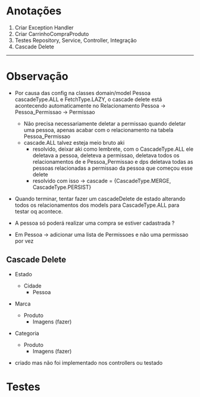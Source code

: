 # Anotações


1. Criar Exception Handler
2. Criar CarrinhoCompraProduto
3. Testes Repository, Service, Controller, Integração 
4. Cascade Delete

-------------------

# Observação

- Por causa das config na classes domain/model Pessoa cascadeType.ALL e FetchType.LAZY, o cascade delete está acontecendo automaticamente no Relacionamento Pessoa -> Pessoa_Permissao -> Permissao
  - Não precisa necessariamente deletar a permissao quando deletar uma pessoa, apenas acabar com o relacionamento na tabela Pessoa_Permissao
  - cascade.ALL talvez esteja meio bruto aki
    - resolvido, deixar aki como lembrete, com o CascadeType.ALL ele deletava a pessoa, deleteva a permissao, deletava todos os relacionamentos de e Pessoa_Permissao e dps deletava todas as pessoas relacionadas a permissao da pessoa que começou esse delete
    - resolvido com isso -> cascade = {CascadeType.MERGE, CascadeType.PERSIST}

- Quando terminar, tentar fazer um cascadeDelete de estado alterando todos os relacionamentos dos models para CascadeType.ALL para testar oq acontece.
 
- A pessoa só poderá realizar uma compra se estiver cadastrada ?
- Em Pessoa -> adicionar uma lista de Permissoes e não uma permissao por vez


## Cascade Delete

- Estado
  - Cidade
    - Pessoa

- Marca
  - Produto
    - Imagens (fazer) 

- Categoria
  - Produto
    - Imagens (fazer)

- criado mas não foi implementado nos controllers ou testado

# Testes

